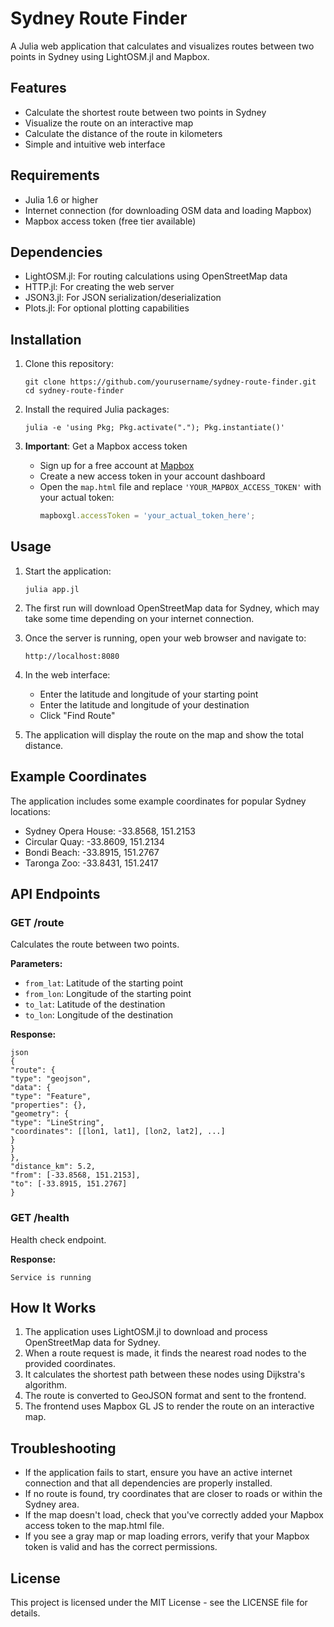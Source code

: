 # Sydney Route Finder

A Julia web application that calculates and visualizes routes between two points in Sydney using LightOSM.jl and Mapbox.

## Features

- Calculate the shortest route between two points in Sydney
- Visualize the route on an interactive map
- Calculate the distance of the route in kilometers
- Simple and intuitive web interface

## Requirements

- Julia 1.6 or higher
- Internet connection (for downloading OSM data and loading Mapbox)
- Mapbox access token (free tier available)

## Dependencies

- LightOSM.jl: For routing calculations using OpenStreetMap data
- HTTP.jl: For creating the web server
- JSON3.jl: For JSON serialization/deserialization
- Plots.jl: For optional plotting capabilities

## Installation

1. Clone this repository:
   ```
   git clone https://github.com/yourusername/sydney-route-finder.git
   cd sydney-route-finder
   ```

2. Install the required Julia packages:
   ```
   julia -e 'using Pkg; Pkg.activate("."); Pkg.instantiate()'
   ```

3. **Important**: Get a Mapbox access token
   - Sign up for a free account at [Mapbox](https://www.mapbox.com/)
   - Create a new access token in your account dashboard
   - Open the `map.html` file and replace `'YOUR_MAPBOX_ACCESS_TOKEN'` with your actual token:
     ```javascript
     mapboxgl.accessToken = 'your_actual_token_here';
     ```

## Usage

1. Start the application:
   ```
   julia app.jl
   ```

2. The first run will download OpenStreetMap data for Sydney, which may take some time depending on your internet connection.

3. Once the server is running, open your web browser and navigate to:
   ```
   http://localhost:8080
   ```

4. In the web interface:
   - Enter the latitude and longitude of your starting point
   - Enter the latitude and longitude of your destination
   - Click "Find Route"

5. The application will display the route on the map and show the total distance.

## Example Coordinates

The application includes some example coordinates for popular Sydney locations:

- Sydney Opera House: -33.8568, 151.2153
- Circular Quay: -33.8609, 151.2134
- Bondi Beach: -33.8915, 151.2767
- Taronga Zoo: -33.8431, 151.2417

## API Endpoints

### GET /route

Calculates the route between two points.

**Parameters:**
- `from_lat`: Latitude of the starting point
- `from_lon`: Longitude of the starting point
- `to_lat`: Latitude of the destination
- `to_lon`: Longitude of the destination

**Response:**
```
json
{
"route": {
"type": "geojson",
"data": {
"type": "Feature",
"properties": {},
"geometry": {
"type": "LineString",
"coordinates": [[lon1, lat1], [lon2, lat2], ...]
}
}
},
"distance_km": 5.2,
"from": [-33.8568, 151.2153],
"to": [-33.8915, 151.2767]
}
```

### GET /health

Health check endpoint.

**Response:**
```
Service is running
```

## How It Works

1. The application uses LightOSM.jl to download and process OpenStreetMap data for Sydney.
2. When a route request is made, it finds the nearest road nodes to the provided coordinates.
3. It calculates the shortest path between these nodes using Dijkstra's algorithm.
4. The route is converted to GeoJSON format and sent to the frontend.
5. The frontend uses Mapbox GL JS to render the route on an interactive map.

## Troubleshooting

- If the application fails to start, ensure you have an active internet connection and that all dependencies are properly installed.
- If no route is found, try coordinates that are closer to roads or within the Sydney area.
- If the map doesn't load, check that you've correctly added your Mapbox access token to the map.html file.
- If you see a gray map or map loading errors, verify that your Mapbox token is valid and has the correct permissions.

## License

This project is licensed under the MIT License - see the LICENSE file for details.